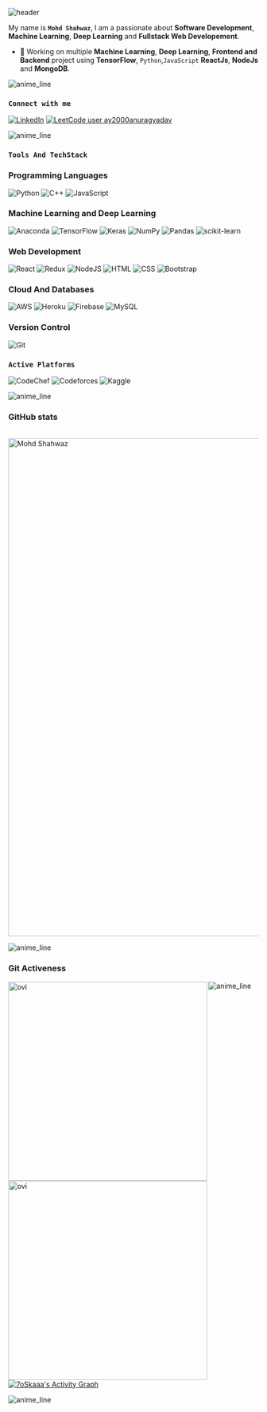 <!--
### Hi there 👋

**anurag-ay/anurag-ay** is a ✨ _special_ ✨ repository because its `README.md` (this file) appears on your GitHub profile.

Here are some ideas to get you started:

- 🔭 I’m currently working on ...
- 🌱 I’m currently learning ...
- 👯 I’m looking to collaborate on ...
- 🤔 I’m looking for help with ...
- 💬 Ask me about ...
- 📫 How to reach me: ...
- 😄 Pronouns: ...
- ⚡ Fun fact: ...
-->

<!-- markdownlint-disable-next-line MD041 -->

![header](https://capsule-render.vercel.app/api?type=waving&color=auto&text=Hello%20World!&fontSize=100&fontColor=golden)

My name is **`Mohd Shahwaz`**, I am a passionate about **Software Development**, **Machine Learning**, **Deep Learning** and **Fullstack Web Developement**.

- 🔭 Working on multiple **Machine Learning**, **Deep Learning**, **Frontend and Backend** project using **TensorFlow**, `Python`,`JavaScript` **ReactJs**, **NodeJs** and **MongoDB**.

<!-- Insert Animated line -->
![anime_line][line_link]

### **`Connect with me`**

[![LinkedIn][linkedin_badge]][linkedin_link]
[![LeetCode user ay2000anuragyadav][leetCode_badge]][leetCode_link]

<!-- [![gmail_badge]][gmail_link]
[gmail_link]:<ay1909069@gmail.com> -->

[gmail_badge]: https://img.shields.io/badge/Gmail-D14836?style=for-the-badge&logo=gmail&logoColor=white "gmail"


<!-- Insert Animated line -->
![anime_line][line_link]

### **`Tools And TechStack`**
### Programming Languages
![Python][python_badge]
![C++][C++_link]
![JavaScript][javascript_badge]

### Machine Learning  and Deep Learning
![Anaconda][Anoconda_link]
![TensorFlow][tensor_flow_link]
![Keras][keras_link]
![NumPy][numpy_link]
![Pandas][pandas_link]
![scikit-learn][scikit-lenarn_link]

### Web Development

![React][ReactJs_badge]
![Redux][Redux_badge]
![NodeJS][NodeJs_badge]
![HTML][html_badge] 
![CSS][css_img] 
![Bootstrap][bootstrap_badge]

### Cloud And Databases
![AWS][aws_badge] 
![Heroku][heroku_badge]
![Firebase][Firebase_badge]
![MySQL][MySQL_badge]

### Version Control
![Git][git_badge]

### **`Active Platforms`**

![CodeChef][codeChef_link]
![Codeforces][codeforces_link]
![Kaggle][kaggle_link]



<!-- Insert Animated line -->
![anime_line][line_link]


### **GitHub stats**
<!-- trophies -->
<p align="centre">
<a href="https://github.com/ryo-ma/github-profile-trophy"><br>
<img src="https://github-profile-trophy.vercel.app/?username=Shahwaz9305&theme=radical&margin-h=15&margin-w=5&no-bg=false" alt="Mohd Shahwaz" width=1000 /></a>
</p>

<!-- Insert Animated line -->
![anime_line][line_link]

<!-- Git Activeness -->
### Git Activeness</h2>

<img align="left" src="https://github-readme-stats.vercel.app/api?username=Shahwaz9305&show_icons=true&locale=en&theme=tokyonight" alt="ovi" width="400" />
<img align="left" src="https://github-readme-streak-stats.herokuapp.com/?user=Shahwaz9305&theme=tokyonight" alt="ovi" width="400" />

<!-- Insert Animated line -->
![anime_line][line_link]

<!-- Git Hub Activity Graph -->
<p><a href="https://github.com/Shahwaz9305"><img alt="7oSkaaa's Activity Graph" src="https://activity-graph.herokuapp.com/graph?username=Shahwaz9305&custom_title=Mohd Shahwaz's%20Contribution%20Graph&theme=react-dark" /></a></p>


<!-- Insert Animated line -->
![anime_line][line_link]


<!-- ___________________________Links and References_______________________________ -->

<!-- link references -->
[linkedin_link]: https://www.linkedin.com/in/mohd-shahwaz-441384213/ "LinkedIn"
[leetCode_link]: https://leetcode.com/Mohd_Shahwaz/ "leetCode"


<!-- line reference -->
[anime_line]:https://www.youtube.com/watch?v=dQw4w9WgXcQ "anime line"

[line_link]:https://user-images.githubusercontent.com/73097560/115834477-dbab4500-a447-11eb-908a-139a6edaec5c.gif "line_link"

<!-- badge references -->

[linkedin_badge]: https://img.shields.io/badge/-LinkedIn-0B66C2?style=for-the-badge&logo=linkedin "LinkedIn"

[leetCode_badge]: https://img.shields.io/badge/dynamic/json?style=for-the-badge&labelColor=black&color=%23ffa116&label=Solved&query=solvedOverTotal&url=https%3A%2F%2Fleetcode-badge.vercel.app%2Fapi%2Fusers%2FayMohd_Shahwaz&logo=leetcode&logoColor=yellow "leetCode"



[python_badge]: https://img.shields.io/badge/-python-yellow?style=for-the-badge&logo=python "Python"

[C++_link]:https://img.shields.io/badge/c++-%2300599C.svg?style=for-the-badge&logo=c%2B%2B&logoColor=white "C++"

[javascript_badge]: https://img.shields.io/badge/-javascript-yellow?style=for-the-badge&logo=javascript "JavaScript"



[Anoconda_link]: https://img.shields.io/badge/Anaconda-%2344A833.svg?style=for-the-badge&logo=anaconda&logoColor=white "ancodanda"

[tensor_flow_link]:https://img.shields.io/badge/TensorFlow-%23FF6F00.svg?style=for-the-badge&logo=TensorFlow&logoColor=white "tesnorflow"

[keras_link]:https://img.shields.io/badge/Keras-%23D00000.svg?style=for-the-badge&logo=Keras&logoColor=white "keras"

[numpy_link]:https://img.shields.io/badge/numpy-%23013243.svg?style=for-the-badge&logo=numpy&logoColor=white "numpy"

[pandas_link]:https://img.shields.io/badge/pandas-%23150458.svg?style=for-the-badge&logo=pandas&logoColor=white "pandas"

[scikit-lenarn_link]:https://img.shields.io/badge/scikit--learn-%23F7931E.svg?style=for-the-badge&logo=scikit-learn&logoColor=white "sckit-learn"



[ReactJs_badge]:https://img.shields.io/badge/react-%2320232a.svg?style=for-the-badge&logo=react&logoColor=%2361DAFB "React"

[Redux_badge]: https://img.shields.io/badge/redux-%23593d88.svg?style=for-the-badge&logo=redux&logoColor=white "Redux"

[NodeJs_badge]: https://img.shields.io/badge/node.js-6DA55F?style=for-the-badge&logo=node.js&logoColor=white "NodeJs"

[html_badge]: https://img.shields.io/badge/-html-orange?style=for-the-badge&logo=html5 "HTML"

[css_img]: https://img.shields.io/badge/-css-blue?style=for-the-badge&logo=css3&logoColor=264DE4 "CSS"

[bootstrap_badge]: https://img.shields.io/badge/-bootstrap-purple?style=for-the-badge&logo=bootstrap "Bootstrap"




[aws_badge]: https://img.shields.io/badge/-amazon-orange?style=for-the-badge&logo=amazon-aws&logoColor=grey "AWS"

[heroku_badge]: https://img.shields.io/badge/-heroku-23593d88?style=for-the-badge&logo=heroku&logoColor=79589F "Heroku"

[Firebase_badge]: https://img.shields.io/badge/Firebase-039BE5?style=for-the-badge&logo=Firebase&logoColor=white "Firebase"

[MySQL_badge]: https://img.shields.io/badge/mysql-%2300f.svg?style=for-the-badge&logo=mysql&logoColor=white "MySQL"




[codeChef_link]:https://img.shields.io/badge/CodeChef-%23964B00.svg?style=for-the-badge&logo=CodeChef&logoColor=white "Codechef"

[codeforces_link]:https://img.shields.io/badge/Codeforces-445f9d?style=for-the-badge&logo=Codeforces&logoColor=white "codeforces"

[kaggle_link]:https://img.shields.io/badge/Kaggle-035a7d?style=for-the-badge&logo=kaggle&logoColor=white "kaggle"



[git_badge]: https://img.shields.io/badge/-git-purple?style=for-the-badge&logo=git "Git"






<!-- Extra -->

<!-- [![LeetCode user ay2000anuragyadav](https://img.shields.io/badge/dynamic/json?style=for-the-badge&labelColor=black&color=%23ffa116&label=Solved&query=solvedOverTotal&url=https%3A%2F%2Fleetcode-badge.vercel.app%2Fapi%2Fusers%2Fay2000anuragyadav&logo=leetcode&logoColor=yellow)](https://leetcode.com/ay2000anuragyadav/) -->


<!-- Card references second Method

[![Anurag's GitHub stats][GitHub_api]][GitHub_link]
[![Top Langs][Lang_card]][top_lang_api]

[GitHub_link]:https://github.com/anuraghazra/github-readme-stats "GitHub"
[GitHub_api]: https://github-readme-stats.vercel.app/api?username=anurag-ay&show_icons=true&theme=tokyonight "Anurag's GitHub Api"

[Lang_card]: https://github-readme-stats.vercel.app/api/top-langs/?username=anurag-ay&layout=compact&theme=tokyonight "Lang Card"
[top_lang_api]: https://github.com/anuraghazra/github-readme-stats "lang API" -->


<!-- Add favorite repo
<a href="https://github.com/anuraghazra/github-readme-stats">
  <img align="right" src="https://github-readme-stats.vercel.app/api/pin/?username=anuraghazra&repo=github-readme-stats" />
</a>
<a href="https://github.com/anuraghazra/convoychat">
  <img align="left" src="https://github-readme-stats.vercel.app/api/pin/?username=anuraghazra&repo=convoychat" />
</a> -->
